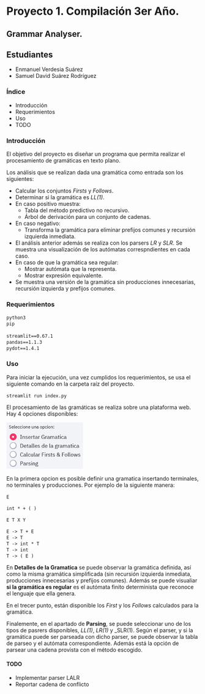 # Proyecto 1. Compilación 3er Año.

## Grammar Analyser.

## Estudiantes
* Enmanuel Verdesia Suárez
* Samuel David Suárez Rodríguez

### Índice
- Introducción
- Requerimientos
- Uso
- TODO

### Introducción
El objetivo del proyecto es diseñar un programa que permita realizar el procesamiento de gramáticas en texto plano.

Los análisis que se realizan dada una gramática como entrada son los siguientes:
- Calcular los conjuntos _Firsts_ y _Follows_.
- Determinar si la gramática es _LL(1)_.
- En caso positivo muestra:
    - Tabla del método predictivo no recursivo.
    - Árbol de derivación para un conjunto de cadenas.
- En caso negativo:
    - Transforma la gramática para eliminar prefijos comunes y recursión izquierda inmediata.
- El análisis anterior además se realiza con los parsers _LR_ y _SLR_. Se muestra una visualización de los autómatas correspndientes en cada caso.
- En caso de que la gramática sea regular:
    - Mostrar autómata que la representa.
    - Mostrar expresión equivalente.
- Se muestra una versión de la gramática sin producciones innecesarias, recursión izquierda y prefijos comunes.

### Requerimientos
```
python3
pip

streamlit==0.67.1
pandas==1.1.3
pydot==1.4.1
```

### Uso
Para iniciar la ejecución, una vez cumplidos los requerimientos, se usa el siguiente comando en la carpeta raíz del proyecto.

```bash
streamlit run index.py
```

El procesamiento de las gramáticas se realiza sobre una plataforma web. Hay 4 opciones disponibles:

<img src="images/options.png" width="200">

En la primera opcion es posible definir una gramatica insertando terminales, no terminales y producciones. Por ejemplo de la siguiente manera:

```
E
```
```
int * + ( )
```
```
E T X Y
```
```
E -> T + E
E -> T
T -> int * T
T -> int
T -> ( E )
```

En **Detalles de la Gramatica** se puede observar la gramática definida, así como la misma gramática simplificada (sin recursión izquierda inmediata, producciones innecesarias y prefijos comunes). Además se puede visualiar **si la gramática es regular** es el autómata finito determinista que reconoce el lenguaje que ella genera.

En el trecer punto, están disponible los _First_ y los _Follows_ calculados para la gramática.

Finalemente, en el apartado de **Parsing**, se puede seleccionar uno de los tipos de pasrers disponibles, _LL(1)_, _LR(1)_ y _SLR(1). Según el parser, y si la gramática puede ser parseada con dicho parser, se puede observar la tabla de parseo y el autómata correspondiente. Además está la opción de parsear una cadena provista con el método escogido.

#### TODO

* Implementar parser LALR
* Reportar cadena de conflicto
